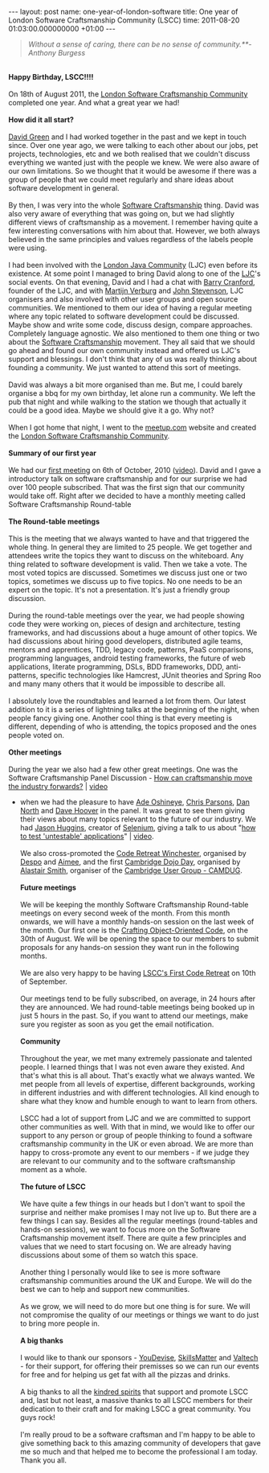 --- layout: post name: one-year-of-london-software title: One year of
London Software Craftsmanship Community (LSCC) time: 2011-08-20
01:03:00.000000000 +01:00 ---

> *Without a sense of caring, there can be no sense of community.**-
> Anthony Burgess*

\
**Happy Birthday, LSCC!!!!**\
\
On 18th of August 2011, the [London Software Craftsmanship
Community](http://www.londonswcraft.com/) completed one year. And what a
great year we had! \
\
**How did it all start?**\
\
[David Green](http://twitter.com/activelylazy) and I had worked together
in the past and we kept in touch since. Over one year ago, we were
talking to each other about our jobs, pet projects, technologies, etc
and we both realised that we couldn't discuss everything we wanted just
with the people we knew. We were also aware of our own limitations. So
we thought that it would be awesome if there was a group of people that
we could meet regularly and share ideas about software development in
general.\
\
By then, I was very into the whole [Software
Craftsmanship](http://craftedsw.blogspot.com/2010/09/software-craftsmanship.html)
thing. David was also very aware of everything that was going on, but we
had slightly different views of craftsmanship as a movement. I remember
having quite a few interesting conversations with him about that.
However, we both always believed in the same principles and values
regardless of the labels people were using.\
\
I had been involved with the [London Java
Community](http://www.meetup.com/Londonjavacommunity/) (LJC) even before
its existence. At some point I managed to bring David along to one of
the [LJC](http://www.meetup.com/Londonjavacommunity/)'s social events.
On that evening, David and I had a chat with [Barry
Cranford](http://twitter.com/barryclearview/), founder of the LJC, and
with [Martijn Verburg](http://twitter.com/karianna/) and [John
Stevenson](http://twitter.com/JR0cket/), LJC organisers and also
involved with other user groups and open source communities. We
mentioned to them our idea of having a regular meeting where any topic
related to software development could be discussed. Maybe show and write
some code, discuss design, compare approaches. Completely language
agnostic. We also mentioned to them one thing or two about the [Software
Craftsmanship](http://craftedsw.blogspot.com/2010/09/software-craftsmanship.html)
movement. They all said that we should go ahead and found our own
community instead and offered us LJC's support and blessings. I don't
think that any of us was really thinking about founding a community. We
just wanted to attend this sort of meetings. \
\
David was always a bit more organised than me. But me, I could barely
organise a bbq for my own birthday, let alone run a community. We left
the pub that night and while walking to the station we though that
actually it could be a good idea. Maybe we should give it a go. Why
not?\
\
When I got home that night, I went to the
[meetup.com](http://www.meetup.com/) website and created the [London
Software Craftsmanship
Community](http://www.meetup.com/london-software-craftsmanship/). \
\
**Summary of our first year**\
\
We had our [first
meeting](http://www.meetup.com/london-software-craftsmanship/events/14862535/)
on 6th of October, 2010
([video](http://skillsmatter.com/podcast/design-architecture/what-is-software-craftsmanship)).
David and I gave a introductory talk on software craftsmanship and for
our surprise we had over 100 people subscribed. That was the first sign
that our community would take off. Right after we decided to have a
monthly meeting called Software Craftsmanship Round-table\
\
**The Round-table meetings**\
\
This is the meeting that we always wanted to have and that triggered the
whole thing. In general they are limited to 25 people. We get together
and attendees write the topics they want to discuss on the whiteboard.
Any thing related to software development is valid. Then we take a vote.
The most voted topics are discussed. Sometimes we discuss just one or
two topics, sometimes we discuss up to five topics. No one needs to be
an expert on the topic. It's not a presentation. It's just a friendly
group discussion.\
\
During the round-table meetings over the year, we had people showing
code they were working on, pieces of design and architecture, testing
frameworks, and had discussions about a huge amount of other topics. We
had discussions about hiring good developers, distributed agile teams,
mentors and apprentices, TDD, legacy code, patterns, PaaS comparisons,
programming languages, android testing frameworks, the future of web
applications, literate programming, DSLs, BDD frameworks, DDD,
anti-patterns, specific technologies like Hamcrest, JUnit theories and
Spring Roo and many many others that it would be impossible to describe
all.\
\
I absolutely love the roundtables and learned a lot from them. Our
latest addition to it is a series of lightning talks at the beginning of
the night, when people fancy giving one. Another cool thing is that
every meeting is different, depending of who is attending, the topics
proposed and the ones people voted on.  \
\
**Other meetings**\
\
During the year we also had a few other great meetings. One was the
Software Craftsmanship Panel Discussion - [How can craftsmanship move
the industry
forwards?](http://www.meetup.com/london-software-craftsmanship/events/16879836/)
|
[video](http://skillsmatter.com/podcast/agile-testing/how-can-craftsmanship-move-the-industry-forwards)
- when we had the pleasure to have [Ade
Oshineye](http://twitter.com/ade_oshineye), [Chris
Parsons](http://twitter.com/chrismdp), [Dan
North](http://twitter.com/tastapod) and [Dave
Hoover](http://twitter.com/redsquirrel) in the panel. It was great to
see them giving their views about many topics relevant to the future of
our industry. We had [Jason Huggins](http://twitter.com/hugs), creator
of [Selenium](http://seleniumhq.org/), giving a talk to us about "[how
to test 'untestable'
applications](http://www.meetup.com/london-software-craftsmanship/events/15118493/)"
|
[video](http://skillsmatter.com/podcast/home/painless-product-demos-how-to-test-untestableapplications).\
\
We also cross-promoted the [Code Retreat
Winchester](http://www.meetup.com/london-software-craftsmanship/events/16695974/),
organised by [Despo](http://twitter.com/despo) and
[Aimee](http://twitter.com/sermoa), and the first [Cambridge Dojo
Day](http://www.meetup.com/london-software-craftsmanship/events/21919121/),
organised by [Alastair Smith](http://twitter.com/alastairs), organiser
of the [Cambridge User Group - CAMDUG](http://www.camdug.com/).\
\
**Future meetings**\
\
We will be keeping the monthly Software Craftsmanship Round-table
meetings on every second week of the month. From this month onwards, we
will have a monthly hands-on session on the last week of the month. Our
first one is the [Crafting Object-Oriented
Code](http://www.meetup.com/london-software-craftsmanship/events/28321981/),
on the 30th of August. We will be opening the space to our members to
submit proposals for any hands-on session they want run in the following
months. \
\
We are also very happy to be having [LSCC's First Code
Retreat](http://www.meetup.com/london-software-craftsmanship/events/27600561/)
on 10th of September. \
\
Our meetings tend to be fully subscribed, on average, in 24 hours after
they are announced. We had round-table meetings being booked up in just
5 hours in the past. So, if you want to attend our meetings, make sure
you register as soon as you get the email notification. \
\
**Community**\
\
Throughout the year, we met many extremely passionate and talented
people. I learned things that I was not even aware they existed. And
that's what this is all about. That's exactly what we always wanted. We
met people from all levels of expertise, different backgrounds, working
in different industries and with different technologies. All kind enough
to share what they know and humble enough to want to learn from others.
\
\
LSCC had a lot of support from LJC and we are committed to support other
communities as well. With that in mind, we would like to offer our
support to any person or group of people thinking to found a software
craftsmanship community in the UK or even abroad. We are more than happy
to cross-promote any event to our members - if we judge they are
relevant to our community and to the software craftsmanship moment as a
whole.\
\
**The future of LSCC**\
\
We have quite a few things in our heads but I don't want to spoil the
surprise and neither make promises I may not live up to. But there are a
few things I can say. Besides all the regular meetings (round-tables and
hands-on sessions), we want to focus more on the Software Craftsmanship
movement itself. There are quite a few principles and values that we
need to start focusing on. We are already having discussions about some
of them so watch this space.\
\
Another thing I personally would like to see is more software
craftsmanship communities around the UK and Europe. We will do the best
we can to help and support new communities.\
\
As we grow, we will need to do more but one thing is for sure. We will
not compromise the quality of our meetings or things we want to do just
to bring more people in. \
\
**A big thanks**\
\
I would like to thank our sponsors -
[YouDevise](http://www.youdevise.com/),
[SkillsMatter](http://twitter.com/skillsmatter) and
[Valtech](http://twitter.com/valtech) - for their support, for offering
their premisses so we can run our events for free and for helping us get
fat with all the pizzas and drinks.\
\
A big thanks to all the [kindred
spirits](http://ofps.oreilly.com/titles/9780596518387/accurate_self_assessment.html#kindred_spirits)
that support and promote LSCC and, last but not least, a massive thanks
to all LSCC members for their dedication to their craft and for making
LSCC a great community. You guys rock!\
\
I'm really proud to be a software craftsman and I'm happy to be able to
give something back to this amazing community of developers that gave me
so much and that helped me to become the professional I am today. Thank
you all.
